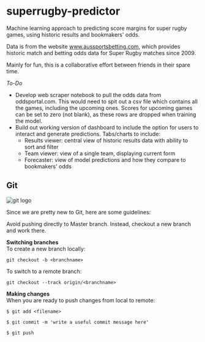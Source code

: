 # superrugby-predictor

Machine learning approach to predicting score margins for super rugby games, using historic results and bookmakers' odds.

Data is from the website www.aussportsbetting.com, which provides historic match and betting odds data for Super Rugby matches since 2009.

Mainly for fun, this is a collaborative effort between friends in their spare time.

*To-Do*

- Develop web scraper notebook to pull the odds data from oddsportal.com. This would need to spit out a csv file which contains all the games, including the upcoming ones. Scores for upcoming games can be set to zero (not blank), as these rows are dropped when training the model.
- Build out working version of dashboard to include the option for users to interact and generate predictions. Tabs/charts to include:
  - Results viewer: central view of historic results data with ability to sort and filter
  - Team viewer: view of a single team, displaying current form
  - Forecaster: view of model predictions and how they compare to bookmakers' odds


## Git  
![git logo](https://assets-cdn.github.com/images/modules/logos_page/GitHub-Mark.png)

Since we are pretty new to Git, here are some guidelines:

Avoid pushing directly to Master branch. Instead, checkout a new branch and work there.

**Switching branches**   
To create a new branch locally:
```console
git checkout -b <branchname>
```

To switch to a remote branch:
```console
git checkout --track origin/<branchname>
```

**Making changes**   
When you are ready to push changes from local to remote:
```console
$ git add <filename>

$ git commit -m 'write a useful commit message here'

$ git push
```
